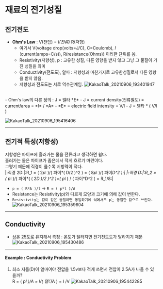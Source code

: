 # 재료의 전기성질
## 전기전도
- **Ohm's Law** : V(전압) = *I(전류)* R(저항)
	- 여기서 V(voltage drop(volts=J/C), C=Coulomb), *I* (current(amps=C/s)), R(resistance(Ohms)) 이러한 단위를 씀.
	- Resistivity(저향성), p : 고유한 성질, 다른 영향을 받지 않고 그냥 그 물질이 가진 성질을 의미
	- Conductivity(전도도), 알파 : 저항성과 마찬가지로 고유한성질로서 다른 영향을 받지 않음.
	- 저항성과 전도도는 서로 역수관계임.
![KakaoTalk_20210906_193401947](https://user-images.githubusercontent.com/90039454/132205050-5f2c4307-58e4-40f3-8f15-bc2e9637db26.jpg)
<br>
- Ohm's law의 다른 정의 : J = 델타 *E* 
	- J = current density(전류밀도) = current/area = *I* / *A*
	- *E* = electric field intensity = V/l
	- J = 델타 * ( V/l )<br>

![KakaoTalk_20210906_195416406](https://user-images.githubusercontent.com/90039454/132209597-13bd0b2b-3d6e-474d-9f7e-237891e25c4b.jpg)

___
## 전기적 특성(저항성)
저항성은 파이프에 흘러가는 물을 전류라고 생각하면 쉽다.<br>
흘러가는 물은 파이프가 좁은데서 적게 흐르기 마련이다.<br> 
그렇기 때문에 직경이 클수록 저항력이 적다.<br>
|:직경 2D:|:R_1 = ( 2*p*l )/( 파이*( D/2 )^2 ) = ( 8*p*l )/( 파이*D^2 ):|
|:직경 D:|:R_2 = ( p*l )/( 파이*( ( 2*D )/2 )^2 )=( p*l ) / ( 파이*D^2 ) = R_1/8:|
- `p = ( R*A )/l` → `R = ( p*l )/A`
- Resistance는 Resistivity(p)와 다르게 모양과 크기에 의해 값이 변한다.
- `Resistivity는 값이 같은 물질이면 동일하기에 식에서도 p는 동일한 값으로 쓰인다.`
![KakaoTalk_20210906_195359604](https://user-images.githubusercontent.com/90039454/132208565-815f4d31-f1fb-49c0-8dca-54dd0c0226a2.jpg)
___
## Conductivity
- 상온 25도로 유지해서 측정 : 온도가 달라지면 전기전도도가 달라지기 때문
![KakaoTalk_20210906_195430486](https://user-images.githubusercontent.com/90039454/132208953-43790b52-3502-405b-93c7-2fa9c8a082b3.jpg)
___
#### Example : Conductivity Problem
1. 최소 지름(D)이 얼마여야 전압을 1.5v보다 적게 쓰면서 전압이 2.5A가 나올 수 있을까?<br>
	R = ( p*l )/A = l/( 델타*A ) = *I* /V
![KakaoTalk_20210906_195442285](https://user-images.githubusercontent.com/90039454/132211413-67755456-9ede-4312-8c0e-27a78729021d.jpg)

